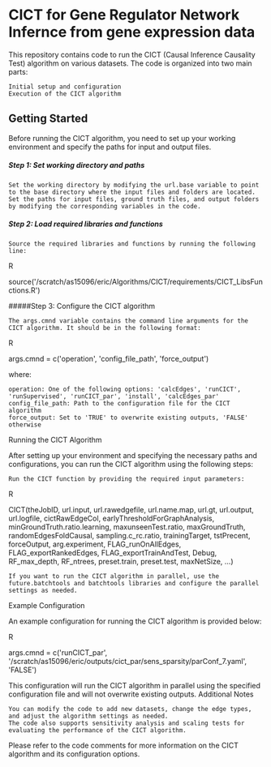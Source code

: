 
# CICT for Gene Regulator Network Infernce from gene expression data

This repository contains code to run the CICT (Causal Inference Causality Test) algorithm on various datasets. The code is organized into two main parts:

    Initial setup and configuration
    Execution of the CICT algorithm

## Getting Started

Before running the CICT algorithm, you need to set up your working environment and specify the paths for input and output files.

##### Step 1: Set working directory and paths

    Set the working directory by modifying the url.base variable to point to the base directory where the input files and folders are located.
    Set the paths for input files, ground truth files, and output folders by modifying the corresponding variables in the code.

##### Step 2: Load required libraries and functions

    Source the required libraries and functions by running the following line:

R

source('/scratch/as15096/eric/Algorithms/CICT/requirements/CICT_LibsFunctions.R')

#####Step 3: Configure the CICT algorithm

    The args.cmnd variable contains the command line arguments for the CICT algorithm. It should be in the following format:

R

args.cmnd = c('operation', 'config_file_path', 'force_output')

where:

    operation: One of the following options: 'calcEdges', 'runCICT', 'runSupervised', 'runCICT_par', 'install', 'calcEdges_par'
    config_file_path: Path to the configuration file for the CICT algorithm
    force_output: Set to 'TRUE' to overwrite existing outputs, 'FALSE' otherwise

Running the CICT Algorithm

After setting up your environment and specifying the necessary paths and configurations, you can run the CICT algorithm using the following steps:

    Run the CICT function by providing the required input parameters:

R

CICT(theJobID, url.input, url.rawedgefile, url.name.map, url.gt, url.output, url.logfile, cictRawEdgeCol, earlyThresholdForGraphAnalysis, minGroundTruth.ratio.learning, maxunseenTest.ratio, maxGroundTruth, randomEdgesFoldCausal, sampling.c_rc.ratio, trainingTarget, tstPrecent, forceOutput, arg.experiment, FLAG_runOnAllEdges, FLAG_exportRankedEdges, FLAG_exportTrainAndTest, Debug, RF_max_depth, RF_ntrees, preset.train, preset.test, maxNetSize, ...)

    If you want to run the CICT algorithm in parallel, use the future.batchtools and batchtools libraries and configure the parallel settings as needed.

Example Configuration

An example configuration for running the CICT algorithm is provided below:

R

args.cmnd = c('runCICT_par', '/scratch/as15096/eric/outputs/cict_par/sens_sparsity/parConf_7.yaml', 'FALSE')

This configuration will run the CICT algorithm in parallel using the specified configuration file and will not overwrite existing outputs.
Additional Notes

    You can modify the code to add new datasets, change the edge types, and adjust the algorithm settings as needed.
    The code also supports sensitivity analysis and scaling tests for evaluating the performance of the CICT algorithm.

Please refer to the code comments for more information on the CICT algorithm and its configuration options.
